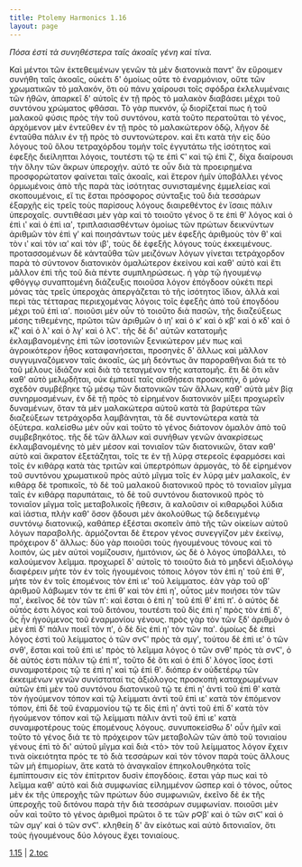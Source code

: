 ```yaml
---
title: Ptolemy Harmonics 1.16
layout: page
---
```




*Πόσα ἐστὶ τὰ συνηθέστερα ταῖς ἀκοαῖς γένη καὶ τίνα.*

Καὶ μέντοι τῶν ἐκτεθειμένων γενῶν τὰ μὲν διατονικὰ παντ' ἂν εὕροιμεν συνήθη ταῖς ἀκοαῖς, οὐκέτι δ' ὁμοίως οὔτε τὸ ἐναρμόνιον, οὔτε τῶν χρωματικῶν τὸ μαλακόν, ὅτι οὐ πάνυ χαίρουσι τοῖς σφόδρα ἐκλελυμέναις τῶν ἠθῶν, ἀπαρκεῖ δ' αὐτοῖς ἐν τῇ πρὸς τὸ μαλακὸν διαβάσει μέχρι τοῦ συντόνου χρώματος φθάσαι. Τὸ γὰρ πυκνόν, ᾧ διορίζεταί πως ἡ τοῦ μαλακοῦ φύσις πρὸς τὴν τοῦ συντόνου, κατὰ τοῦτο περατοῦται τὸ γένος, ἀρχόμενον μὲν ἐντεῦθεν ἐν τῇ πρὸς τὸ μαλακώτερον ὁδῷ, λῆγον δὲ ἐνταῦθα πάλιν ἐν τῇ πρὸς τὸ συντονώτερον. καὶ ἔτι κατὰ τὴν εἰς δύο λόγους τοῦ ὅλου τετραχόρδου τομὴν τοῖς ἐγγυτάτω τῆς ἰσότητος καὶ ἐφεξῆς διείληπται λόγοις, τουτέστι τῷ τε ἐπὶ Ϛʹ καὶ τῷ ἐπὶ ζʹ, δίχα διαίρουσι τὴν ὅλην τῶν ἄκρων ὑπεροχήν. αὐτό τε οὖν διὰ τὰ προειρημένα προσφορώτατον φαίνεται ταῖς ἀκοαῖς, καὶ ἕτερον ἡμῖν ὑποβάλλει γένος ὁρμωμένοις ἀπὸ τῆς παρὰ τὰς ἰσότητας συνισταμένης ἐμμελείας καὶ σκοπουμένοις, εἴ τις ἔσται πρόσφορος σύνταξις τοῦ διὰ τεσσάρων ἐξαρχῆς εἰς τρεῖς τοὺς παρίσους λόγους διαιρεθέντος ἐν ἴσαις πάλιν ὑπεροχαῖς. συντιθέασι μὲν γὰρ καὶ τὸ τοιοῦτο γένος ὅ τε ἐπὶ θʹ λόγος καὶ ὁ ἐπὶ ιʹ καὶ ὁ ἐπὶ ιαʹ, τριπλασιασθέντων ὁμοίως τῶν πρώτων δεικνύντων ἀριθμῶν τὸν ἐπὶ γʹ καὶ ποιησάντων τοὺς μὲν ἐφεξῆς ἀριθμοὺς τὸν θʹ καὶ τὸν ιʹ καὶ τὸν ιαʹ καὶ τὸν ιβʹ, τοὺς δὲ ἐφεξῆς λόγους τοὺς ἐκκειμένους. προτασσομένων δὲ κἀνταῦθα τῶν μειζόνων λόγων γίνεται τετράχορδον παρὰ τὸ σύντονον διατονικὸν ὁμαλώτερον ἐκείνου καὶ καθ' αὑτὸ καὶ ἔτι μᾶλλον ἐπὶ τῆς τοῦ διὰ πέντε συμπληρώσεως. ἡ γὰρ τῷ ἡγουμένῳ φθόγγῳ συναπτομένη διάζευξις ποιοῦσα λόγον ἐπόγδοον οὐκέτι περὶ μόνας τὰς τρεῖς ὑπεροχὰς ἀπεργάζεται τὸ τῆς ἰσότητος ἴδιον, ἀλλὰ καὶ περὶ τὰς τέτταρας περιεχομένας λόγοις τοῖς ἐφεξῆς ἀπὸ τοῦ ἐπογδόου μέχρι τοῦ ἐπὶ ιαʹ. ποιοῦσι μὲν οὖν τὸ τοιοῦτο διὰ πασῶν, τῆς διαζεύξεως μέσης τιθεμένης, πρῶτοι τῶν ἀριθμῶν ὁ ιηʹ καὶ ὁ κʹ καὶ ὁ κβʹ καὶ ὁ κδʹ καὶ ὁ κζʹ καὶ ὁ λʹ καὶ ὁ λγʹ καὶ ὁ λϚʹ. τῆς δὲ δι' αὐτῶν κατατομῆς ἐκλαμβανομένης ἐπὶ τῶν ἰσοτονιῶν ξενικώτερον μέν πως καὶ ἀγροικότερον ἦθος καταφανήσεται, προσηνὲς δ' ἄλλως καὶ μᾶλλον συγγυμναζόμενον ταῖς ἀκοαῖς, ὡς μὴ δεόντως ἂν παροραθῆναι διά τε τὸ τοῦ μέλους ἰδιάζον καὶ διὰ τὸ τεταγμένον τῆς κατατομῆς. ἔτι δὲ ὅτι κἂν καθ' αὑτὸ μελῳδῆται, οὐκ ἐμποιεῖ ταῖς αἰσθήσεσι προσκοπήν, ὃ μόνῳ σχεδὸν συμβέβηκε τῷ μέσῳ τῶν διατονικῶν τῶν ἄλλων, καθ' αὑτὰ μὲν βίᾳ συνηρμοσμένων, ἐν δὲ τῇ πρὸς τὸ εἰρημένον διατονικὸν μίξει προχωρεῖν δυναμένων, ὅταν τὰ μὲν μαλακώτερα αὐτοῦ κατὰ τὰ βαρύτερα τῶν διαζεύξεων τετράχορδα λαμβάνηται, τὰ δὲ συντονώτερα κατὰ τὰ ὀξύτερα. καλείσθω μὲν οὖν καὶ τοῦτο τὸ γένος διάτονον ὁμαλὸν ἀπὸ τοῦ συμβεβηκότος. τῆς δὲ τῶν ἄλλων καὶ συνήθων γενῶν ἀνακρίσεως ἐκλαμβανομένης τὸ μὲν μέσον καὶ τονιαῖον τῶν διατονικῶν, ὅταν καθ' αὑτὸ καὶ ἄκρατον ἐξετάζηται, τοῖς τε ἐν τῇ λύρᾳ στερεοῖς ἐφαρμόσει καὶ τοῖς ἐν κιθάρᾳ κατὰ τὰς τριτῶν καὶ ὑπερτρόπων ἁρμογάς, τὸ δὲ εἰρημένον τοῦ συντόνου χρωματικοῦ πρὸς αὐτὸ μῖγμα τοῖς ἐν λύρᾳ μὲν μαλακοῖς, ἐν κιθάρᾳ δὲ τροπικοῖς, τὸ δὲ τοῦ μαλακοῦ διατονικοῦ πρὸς τὸ τονιαῖον μῖγμα ταῖς ἐν κιθάρᾳ παρυπάταις, τὸ δὲ τοῦ συντόνου διατονικοῦ πρὸς τὸ τονιαῖον μῖγμα τοῖς μεταβολικοῖς ἤθεσιν, ἃ καλοῦσιν οἱ κιθαρῳδοὶ λύδια καὶ ἰάστια, πλὴν καθ' ὅσον ᾄδουσι μὲν ἀκολούθως τῷ δεδειγμένῳ συντόνῳ διατονικῷ, καθάπερ ἐξέσται σκοπεῖν ἀπὸ τῆς τῶν οἰκείων αὐτοῦ λόγων παραβολῆς. ἁρμόζονται δὲ ἕτερον γένος συνεγγίζον μὲν ἐκείνῳ, πρόχειρον δ' ἄλλως: δύο γὰρ ποιοῦσι τοὺς ἡγουμένους τόνους καὶ τὸ λοιπόν, ὡς μὲν αὐτοὶ νομίζουσιν, ἡμιτόνιον, ὡς δὲ ὁ λόγος ὑποβάλλει, τὸ καλούμενον λεῖμμα. προχωρεῖ δ' αὐτοῖς τὸ τοιοῦτο διὰ τὸ μηδενὶ ἀξιολόγῳ διαφέρειν μήτε τὸν ἐν τοῖς ἡγουμένοις τόποις λόγον τὸν ἐπὶ ηʹ τοῦ ἐπὶ θʹ, μήτε τὸν ἐν τοῖς ἑπομένοις τὸν ἐπὶ ιεʹ τοῦ λείμματος. ἐὰν γὰρ τοῦ οβʹ ἀριθμοῦ λάβωμεν τόν τε ἐπὶ θʹ καὶ τὸν ἐπὶ ηʹ, οὗτος μὲν ποιήσει τὸν τῶν παʹ, ἐκεῖνος δὲ τὸν τῶν πʹ: καὶ ἔσται ὁ ἐπὶ ηʹ τοῦ ἐπὶ θʹ ἐπὶ πʹ. ὁ αὐτὸς δὲ οὗτός ἐστι λόγος καὶ τοῦ διτόνου, τουτέστι τοῦ δὶς ἐπὶ ηʹ πρὸς τὸν ἐπὶ δʹ, ὃς ἦν ἡγούμενος τοῦ ἐναρμονίου γένους. πρὸς γὰρ τὸν τῶν ξδʹ ἀριθμὸν ὁ μὲν ἐπὶ δʹ πάλιν ποιεῖ τὸν πʹ, ὁ δὲ δὶς ἐπὶ ηʹ τὸν τῶν παʹ. ὁμοίως δὲ ἐπεὶ λόγος ἐστὶ τοῦ λείμματος ὁ τῶν σνϚʹ πρὸς τὰ σμγʹ, τούτου δὲ ἐπὶ ιεʹ ὁ τῶν σνθʹ, ἔσται καὶ τοῦ ἐπὶ ιεʹ πρὸς τὸ λεῖμμα λόγος ὁ τῶν σνθʹ πρὸς τὰ σνϚʹ, ὁ δὲ αὐτός ἐστι πάλιν τῷ ἐπὶ πʹ, τοῦτο δὲ ὅτι καὶ ὁ ἐπὶ δʹ λόγος ἴσος ἐστὶ συναμφοτέροις τῷ τε ἐπὶ ηʹ καὶ τῷ ἐπὶ θʹ. διόπερ ἐν οὐδετέρῳ τῶν ἐκκειμένων γενῶν συνίσταταί τις ἀξιόλογος προσκοπὴ καταχρωμένων αὐτῶν ἐπὶ μὲν τοῦ συντόνου διατονικοῦ τῷ τε ἐπὶ ηʹ ἀντὶ τοῦ ἐπὶ θʹ κατὰ τὸν ἡγούμενον τόπον καὶ τῷ λείμματι ἀντὶ τοῦ ἐπὶ ιεʹ κατὰ τὸν ἑπόμενον τόπον, ἐπὶ δὲ τοῦ ἐναρμονίου τῷ τε δὶς ἐπὶ ηʹ ἀντὶ τοῦ ἐπὶ δʹ κατὰ τὸν ἡγούμενον τόπον καὶ τῷ λείμματι πάλιν ἀντὶ τοῦ ἐπὶ ιεʹ κατὰ συναμφοτέρους τοὺς ἑπομένους λόγους. συνυποκείσθω δ' οὖν ἡμῖν καὶ τοῦτο τὸ γένος διά τε τὸ πρόχειρον τῶν μεταβολῶν τῶν ἀπὸ τοῦ τονιαίου γένους ἐπὶ τὸ δι' αὐτοῦ μῖγμα καὶ διὰ <τὸ> τὸν τοῦ λείμματος λόγον ἔχειν τινὰ οἰκειότητα πρός τε τὸ διὰ τεσσάρων καὶ τὸν τόνον παρὰ τοὺς ἄλλους τῶν μὴ ἐπιμορίων, ἅτε κατὰ τὸ ἀναγκαῖον ἐπηκολουθηκότα τοῖς ἐμπίπτουσιν εἰς τὸν ἐπίτριτον δυσὶν ἐπογδόοις. ἔσται γάρ πως καὶ τὸ λεῖμμα καθ' αὑτὸ καὶ διὰ συμφωνίας εἰλημμένον ὥσπερ καὶ ὁ τόνος, οὗτος μὲν ἐκ τῆς ὑπεροχῆς τῶν πρώτων δύο συμφωνιῶν, ἐκεῖνο δὲ ἐκ τῆς ὑπεροχῆς τοῦ διτόνου παρὰ τὴν διὰ τεσσάρων συμφωνίαν. ποιοῦσι μὲν οὖν καὶ τοῦτο τὸ γένος ἀριθμοὶ πρῶτοι ὅ τε τῶν ρϘβʹ καὶ ὁ τῶν σιϚʹ καὶ ὁ τῶν σμγʹ καὶ ὁ τῶν σνϚʹ. κληθείη δ' ἂν εἰκότως καὶ αὐτὸ διτονιαῖον, ὅτι τοὺς ἡγουμένους δύο λόγους ἔχει τονιαίους.



[1.15](../1.15/) | [2.toc](../2.toc/) 

